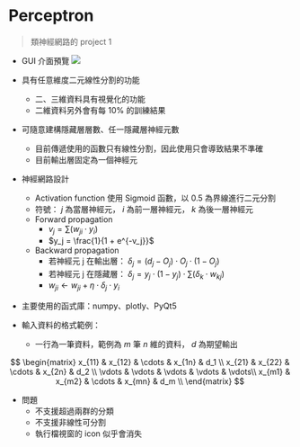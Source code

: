 # Perceptron

> 類神經網路的 project 1

* GUI 介面預覽
![](https://i.imgur.com/82Hl6Lu.png)

* 具有任意維度二元線性分割的功能
    * 二、三維資料具有視覺化的功能
    * 二維資料另外會有每 10% 的訓練結果

* 可隨意建構隱藏層層數、任一隱藏層神經元數
    * 目前傳遞使用的函數只有線性分割，因此使用只會導致結果不準確
    * 目前輸出層固定為一個神經元

* 神經網路設計
    * Activation function 使用 Sigmoid 函數，以 0.5 為界線進行二元分割
    * 符號： $j$ 為當層神經元， $i$ 為前一層神經元， $k$ 為後一層神經元
    * Forward propagation
        * $v_j = \sum(w_{ji} \cdot y_i)$
        * $y_j = \frac{1}{1 + e^{-v_j}}$
    * Backward propagation
        * 若神經元 j 在輸出層： $\delta_j = (d_j - O_j) \cdot O_j \cdot (1 - O_j)$
        * 若神經元 j 在隱藏層： $\delta_j = y_j \cdot (1 - y_j) \cdot \sum(\delta_k \cdot w_{kj})$
        * $w_{ji} \leftarrow w_{ji} + \eta \cdot \delta_j \cdot y_i$

* 主要使用的函式庫：numpy、plotly、PyQt5

* 輸入資料的格式範例：
    * 一行為一筆資料，範例為 $m$ 筆 $n$ 維的資料， $d$ 為期望輸出

$$
  \begin{matrix}
   x_{11} & x_{12} & \cdots & x_{1n} & d_1 \\
   x_{21} & x_{22} & \cdots & x_{2n} & d_2 \\
   \vdots & \vdots & \vdots & \vdots & \vdots\\
   x_{m1} & x_{m2} & \cdots & x_{mn} & d_m \\
  \end{matrix}
$$

* 問題
    * 不支援超過兩群的分類
    * 不支援非線性可分割
    * 執行檔視窗的 icon 似乎會消失
